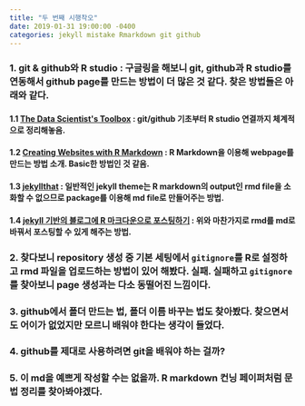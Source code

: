 ```yaml
---
title: "두 번째 시행착오"
date: 2019-01-31 19:00:00 -0400
categories: jekyll mistake Rmarkdown git github
---
```


### 1. git & github와 R studio : 구글링을 해보니 git, github과 R studio를 연동해서 github page를 만드는 방법이 더 많은 것 같다. 찾은 방법들은 아래와 같다. 

#### 1.1 [The Data Scientist's Toolbox] : git/github 기초부터 R studio 연결까지 체계적으로 정리해놓음. 

#### 1.2 [Creating Websites with R Markdown] : R Markdown을 이용해 webpage를 만드는 방법 소개. Basic한 방법인 것 같음.

#### 1.3 [jekyllthat] : 일반적인 jekyll theme는 R markdown의 output인 rmd file을 소화할 수 없으므로 package를 이용해 md file로 만들어주는 방법. 

#### 1.4 [jekyll 기반의 블로그에 R 마크다운으로 포스팅하기] : 위와 마찬가지로 rmd를 md로 바꿔서 포스팅할 수 있게 해주는 방법. 

### 2. 찾다보니 repository 생성 중 기본 세팅에서 `gitignore`를 R로 설정하고 rmd 파일을 업로드하는 방법이 있어 해봤다. 실패. 실패하고 `gitignore`를 찾아보니 page 생성과는 다소 동떨어진 느낌이다. 

### 3. github에서 폴더 만드는 법, 폴더 이름 바꾸는 법도 찾아봤다. 찾으면서도 어이가 없었지만 모르니 배워야 한다는 생각이 들었다. 

### 4. github를 제대로 사용하려면 git을 배워야 하는 걸까? 

### 5. 이 md을 예쁘게 작성할 수는 없을까. R markdown 컨닝 페이퍼처럼 문법 정리를 찾아봐야겠다. 



[The Data Scientist's Toolbox]: http://datasciencespecialization.github.io/toolbox/
[Creating Websites with R Markdown]: https://bookdown.org/yihui/blogdown/
[jekyllthat]: https://github.com/ColinFay/jekyllthat
[jekyll 기반의 블로그에 R 마크다운으로 포스팅하기]: http://otzslayer.github.io/r/jekyll-with-R-markdown/

